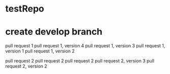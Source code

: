 # testRepo

# create develop branch

pull request 1
pull request 1, version 4
pull request 1, version 3
pull request 1, version 1
pull request 1, version 2

pull request 2
pull request 2
pull request 2
pull request 2, version 3
pull request 2, version 2